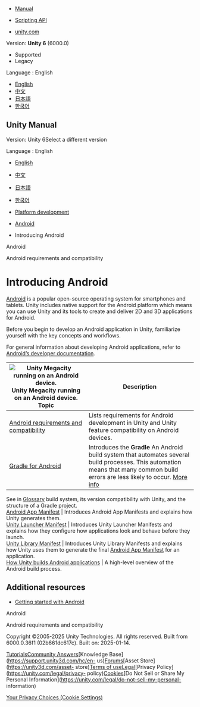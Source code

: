 [](https://docs.unity3d.com)

  * [Manual](../Manual/index.html)
  * [Scripting API](../ScriptReference/index.html)

  * [unity.com](https://unity.com/)

Version: **Unity 6** (6000.0)

  * Supported
  * Legacy

Language : English

  * [English](/Manual/android-introducing.html)
  * [中文](/cn/current/Manual/android-introducing.html)
  * [日本語](/ja/current/Manual/android-introducing.html)
  * [한국어](/kr/current/Manual/android-introducing.html)

[](https://docs.unity3d.com)

## Unity Manual

Version: Unity 6Select a different version

Language : English

  * [English](/Manual/android-introducing.html)
  * [中文](/cn/current/Manual/android-introducing.html)
  * [日本語](/ja/current/Manual/android-introducing.html)
  * [한국어](/kr/current/Manual/android-introducing.html)

  * [Platform development ](PlatformSpecific.html)
  * [Android](android.html)
  * Introducing Android

[](android.html)

Android

[](android-requirements-and-compatibility.html)

Android requirements and compatibility

# Introducing Android

[Android](https://www.android.com/) is a popular open-source operating system
for smartphones and tablets. Unity includes native support for the Android
platform which means you can use Unity and its tools to create and deliver 2D
and 3D applications for Android.

Before you begin to develop an Android application in Unity, familiarize
yourself with the key concepts and workflows.

For general information about developing Android applications, refer to
[Android’s developer documentation](https://developer.android.com/).

![Unity Megacity running on an Android device.](../uploads/Main/android-samsung-mega-city.png) Unity Megacity running on an Android device. **Topic** | **Description**  
---|---  
[Android requirements and compatibility](android-requirements-and-compatibility.html) | Lists requirements for Android development in Unity and Unity feature compatibility on Android devices.  
[Gradle for Android](android-gradle-overview.html) | Introduces the **Gradle** An Android build system that automates several build processes. This automation means that many common build errors are less likely to occur. [More info](android-gradle-overview.html)  
See in [Glossary](Glossary.html#Gradle) build system, its version
compatibility with Unity, and the structure of a Gradle project.  
[Android App Manifest](android-manifest.html) | Introduces Android App Manifests and explains how Unity generates them.  
[Unity Launcher Manifest](android-launcher-manifest.html) | Introduces Unity Launcher Manifests and explains how they configure how applications look and behave before they launch.  
[Unity Library Manifest](android-library-manifest.html) | Introduces Unity Library Manifests and explains how Unity uses them to generate the final [Android App Manifest](android-manifest.html) for an application.  
[How Unity builds Android applications](how-unity-builds-android-applications.html) | A high-level overview of the Android build process.  
  
## Additional resources

  * [Getting started with Android](android-getting-started.html)

[](android.html)

Android

[](android-requirements-and-compatibility.html)

Android requirements and compatibility

Copyright ©2005-2025 Unity Technologies. All rights reserved. Built from
6000.0.36f1 (02b661dc617c). Built on: 2025-01-14.

[Tutorials](https://learn.unity.com/)[Community
Answers](https://answers.unity3d.com)[Knowledge
Base](https://support.unity3d.com/hc/en-
us)[Forums](https://forum.unity3d.com)[Asset Store](https://unity3d.com/asset-
store)[Terms of
use](https://docs.unity3d.com/Manual/TermsOfUse.html)[Legal](https://unity.com/legal)[Privacy
Policy](https://unity.com/legal/privacy-
policy)[Cookies](https://unity.com/legal/cookie-policy)[Do Not Sell or Share
My Personal Information](https://unity.com/legal/do-not-sell-my-personal-
information)

[Your Privacy Choices (Cookie Settings)](javascript:void\(0\);)

